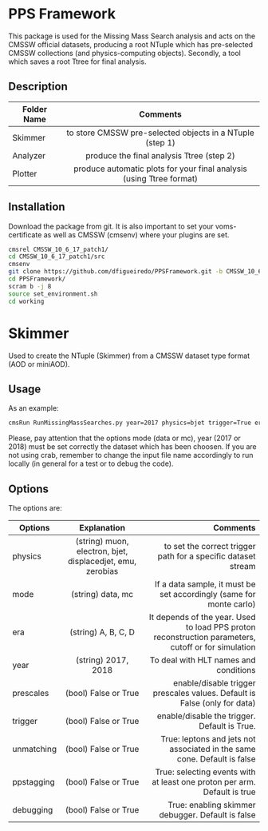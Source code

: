 # PPS Framework

This package is used for the Missing Mass Search analysis and acts on the CMSSW official datasets, producing a root NTuple which has pre-selected CMSSW collections (and physics-computing objects). Secondly, a tool which saves a root Ttree for final analysis. 

## Description

| Folder Name       | Comments |
| ------------- |:-------------:|
| Skimmer | to store CMSSW pre-selected objects in a NTuple (step 1)|
| Analyzer | produce the final analysis Ttree (step 2) |
| Plotter | produce automatic plots for your final analysis (using Ttree format) |

## Installation

Download the package from git. It is also important to set your voms-certificate as well as CMSSW (cmsenv) where your plugins are set. 

```bash
cmsrel CMSSW_10_6_17_patch1/
cd CMSSW_10_6_17_patch1/src
cmsenv
git clone https://github.com/dfigueiredo/PPSFramework.git -b CMSSW_10_6_17_patch1_2023
cd PPSFramework/
scram b -j 8
source set_environment.sh
cd working
```

# Skimmer

Used to create the NTuple (Skimmer) from a CMSSW dataset type format (AOD or miniAOD).

## Usage

As an example:

```bash
cmsRun RunMissingMassSearches.py year=2017 physics=bjet trigger=True era=D mode=data
```

Please, pay attention that the options mode (data or mc), year (2017 or 2018) must be set correctly the dataset which has been choosen. If you are not using crab, remember to change the input file name accordingly to run locally (in general for a test or to debug the code).

## Options

The options are:

| Options       | Explanation | Comments |
| ------------- |:-------------:|-------------:|
| physics      | (string) muon, electron, bjet, displacedjet, emu, zerobias | to set the correct trigger path for a specific dataset stream |
| mode      | (string) data, mc | If a data sample, it must be set accordingly (same for monte carlo) |
| era      | (string) A, B, C, D | It depends of the year. Used to load PPS proton reconstruction parameters, cutoff or for simulation |
| year   | (string) 2017, 2018 | To deal with HLT names and conditions |
| prescales   | (bool) False or True | enable/disable trigger prescales values. Default is False (only for data) |
| trigger   | (bool) False or True | enable/disable the trigger. Default is True. |
| unmatching   | (bool) False or True | True: leptons and jets not associated in the same cone. Default is false |
| ppstagging   | (bool) False or True | True: selecting events with at least one proton per arm. Default is true |
| debugging   | (bool) False or True | True: enabling skimmer debugger. Default is false |
